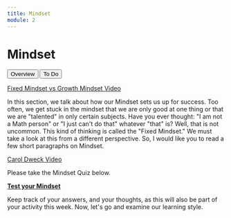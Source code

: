 ```yaml
---
title: Mindset
module: 2
---
```


# Mindset

<div class="tab">
  <button class="tablinks active" onclick="openTab(event, 'Overview')">Overview</button>
  <button class="tablinks" onclick="openTab(event, 'ToDo')">To Do</button>
</div>

<!-- Tab content -->
<div id="Overview" class="tabcontent" style="display:block">

<p><a href="//www.youtube.com/embed/T-KH72mbm4o" data-lity>Fixed Mindset vs Growth Mindset Video</a></p>

<p>In this section, we talk about how our Mindset sets us up for success.  Too often, we get stuck in the mindset that we are only good at one thing or that we are "talented" in only certain subjects.  Have you ever thought: "I am not a Math person" or "I just can't do that" whatever "that" is?  Well, that is not uncommon.  This kind of thinking is called the "Fixed Mindset."  We must take a look at this from a different perspective.  So, I would like you to read a few short paragraphs on Mindset.</p>

<p><a href="//www.youtube.com/embed/hiiEeMN7vbQ" data-lity>Carol Dweck Video</a></p>
</div>

<div id="ToDo" class="tabcontent">

<p>Please take the Mindset Quiz below.</p>

<p><a href="https://www.positivityguides.net/test-your-mindset-quiz/" target="_new"><strong>Test your Mindset</strong></a></p>

<p>Keep track of your answers, and your thoughts, as this will also be part of your activity this week.  Now, let's go and examine our learning style.</p>
</div>